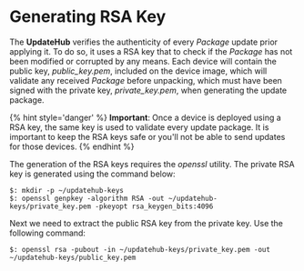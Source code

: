 # Generating RSA Key

The **UpdateHub** verifies the authenticity of every *Package* update prior applying it. To do so, it uses a RSA key that to check if the *Package* has not been modified or corrupted by any means. Each device will contain the public key, *public_key.pem*, included on the device image, which will validate any received *Package* before unpacking, which must have been signed with the private key, *private_key.pem*, when generating the update package.

{% hint style='danger' %}
**Important**: Once a device is deployed using a RSA key, the same key is used to validate every update package. It is important to keep the RSA keys safe or you'll not be able to send updates for those devices.
{% endhint %}

The generation of the RSA keys requires the *openssl* utility. The private RSA key is generated using the command below:

```
$: mkdir -p ~/updatehub-keys
$: openssl genpkey -algorithm RSA -out ~/updatehub-keys/private_key.pem -pkeyopt rsa_keygen_bits:4096
```
Next we need to extract the public RSA key from the private key. Use the following command:

```
$: openssl rsa -pubout -in ~/updatehub-keys/private_key.pem -out ~/updatehub-keys/public_key.pem
```